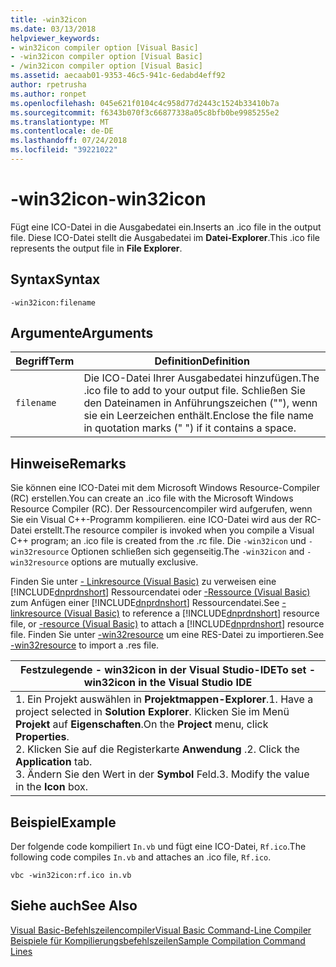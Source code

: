 ```yaml
---
title: -win32icon
ms.date: 03/13/2018
helpviewer_keywords:
- win32icon compiler option [Visual Basic]
- -win32icon compiler option [Visual Basic]
- /win32icon compiler option [Visual Basic]
ms.assetid: aecaab01-9353-46c5-941c-6edabd4eff92
author: rpetrusha
ms.author: ronpet
ms.openlocfilehash: 045e621f0104c4c958d77d2443c1524b33410b7a
ms.sourcegitcommit: f6343b070f3c66877338a05c8bfb0be9985255e2
ms.translationtype: MT
ms.contentlocale: de-DE
ms.lasthandoff: 07/24/2018
ms.locfileid: "39221022"
---
```

# <a name="-win32icon"></a><span data-ttu-id="9de8c-102">-win32icon</span><span class="sxs-lookup"><span data-stu-id="9de8c-102">-win32icon</span></span>
<span data-ttu-id="9de8c-103">Fügt eine ICO-Datei in die Ausgabedatei ein.</span><span class="sxs-lookup"><span data-stu-id="9de8c-103">Inserts an .ico file in the output file.</span></span> <span data-ttu-id="9de8c-104">Diese ICO-Datei stellt die Ausgabedatei im **Datei-Explorer**.</span><span class="sxs-lookup"><span data-stu-id="9de8c-104">This .ico file represents the output file in **File Explorer**.</span></span>  
  
## <a name="syntax"></a><span data-ttu-id="9de8c-105">Syntax</span><span class="sxs-lookup"><span data-stu-id="9de8c-105">Syntax</span></span>  
  
```  
-win32icon:filename  
```  
  
## <a name="arguments"></a><span data-ttu-id="9de8c-106">Argumente</span><span class="sxs-lookup"><span data-stu-id="9de8c-106">Arguments</span></span>  
  
|<span data-ttu-id="9de8c-107">Begriff</span><span class="sxs-lookup"><span data-stu-id="9de8c-107">Term</span></span>|<span data-ttu-id="9de8c-108">Definition</span><span class="sxs-lookup"><span data-stu-id="9de8c-108">Definition</span></span>|  
|---|---|  
|`filename`|<span data-ttu-id="9de8c-109">Die ICO-Datei Ihrer Ausgabedatei hinzufügen.</span><span class="sxs-lookup"><span data-stu-id="9de8c-109">The .ico file to add to your output file.</span></span> <span data-ttu-id="9de8c-110">Schließen Sie den Dateinamen in Anführungszeichen (""), wenn sie ein Leerzeichen enthält.</span><span class="sxs-lookup"><span data-stu-id="9de8c-110">Enclose the file name in quotation marks (" ") if it contains a space.</span></span>|  
  
## <a name="remarks"></a><span data-ttu-id="9de8c-111">Hinweise</span><span class="sxs-lookup"><span data-stu-id="9de8c-111">Remarks</span></span>  
 <span data-ttu-id="9de8c-112">Sie können eine ICO-Datei mit dem Microsoft Windows Resource-Compiler (RC) erstellen.</span><span class="sxs-lookup"><span data-stu-id="9de8c-112">You can create an .ico file with the Microsoft Windows Resource Compiler (RC).</span></span> <span data-ttu-id="9de8c-113">Der Ressourcencompiler wird aufgerufen, wenn Sie ein Visual C++-Programm kompilieren. eine ICO-Datei wird aus der RC-Datei erstellt.</span><span class="sxs-lookup"><span data-stu-id="9de8c-113">The resource compiler is invoked when you compile a Visual C++ program; an .ico file is created from the .rc file.</span></span> <span data-ttu-id="9de8c-114">Die `-win32icon` und `-win32resource` Optionen schließen sich gegenseitig.</span><span class="sxs-lookup"><span data-stu-id="9de8c-114">The `-win32icon` and `-win32resource` options are mutually exclusive.</span></span>  
  
 <span data-ttu-id="9de8c-115">Finden Sie unter [- Linkresource (Visual Basic)](../../../visual-basic/reference/command-line-compiler/linkresource.md) zu verweisen eine [!INCLUDE[dnprdnshort](~/includes/dnprdnshort-md.md)] Ressourcendatei oder [-Ressource (Visual Basic)](../../../visual-basic/reference/command-line-compiler/resource.md) zum Anfügen einer [!INCLUDE[dnprdnshort](~/includes/dnprdnshort-md.md)] Ressourcendatei.</span><span class="sxs-lookup"><span data-stu-id="9de8c-115">See [-linkresource (Visual Basic)](../../../visual-basic/reference/command-line-compiler/linkresource.md) to reference a [!INCLUDE[dnprdnshort](~/includes/dnprdnshort-md.md)] resource file, or [-resource (Visual Basic)](../../../visual-basic/reference/command-line-compiler/resource.md) to attach a [!INCLUDE[dnprdnshort](~/includes/dnprdnshort-md.md)] resource file.</span></span> <span data-ttu-id="9de8c-116">Finden Sie unter [-win32resource](../../../visual-basic/reference/command-line-compiler/win32resource.md) um eine RES-Datei zu importieren.</span><span class="sxs-lookup"><span data-stu-id="9de8c-116">See [-win32resource](../../../visual-basic/reference/command-line-compiler/win32resource.md) to import a .res file.</span></span>  
  
|<span data-ttu-id="9de8c-117">Festzulegende - win32icon in der Visual Studio-IDE</span><span class="sxs-lookup"><span data-stu-id="9de8c-117">To set -win32icon in the Visual Studio IDE</span></span>|  
|---|  
|<span data-ttu-id="9de8c-118">1.  Ein Projekt auswählen in **Projektmappen-Explorer**.</span><span class="sxs-lookup"><span data-stu-id="9de8c-118">1.  Have a project selected in **Solution Explorer**.</span></span> <span data-ttu-id="9de8c-119">Klicken Sie im Menü **Projekt** auf **Eigenschaften**.</span><span class="sxs-lookup"><span data-stu-id="9de8c-119">On the **Project** menu, click **Properties**.</span></span> <br /><span data-ttu-id="9de8c-120">2.  Klicken Sie auf die Registerkarte **Anwendung** .</span><span class="sxs-lookup"><span data-stu-id="9de8c-120">2.  Click the **Application** tab.</span></span><br /><span data-ttu-id="9de8c-121">3.  Ändern Sie den Wert in der **Symbol** Feld.</span><span class="sxs-lookup"><span data-stu-id="9de8c-121">3.  Modify the value in the **Icon** box.</span></span>|  
  
## <a name="example"></a><span data-ttu-id="9de8c-122">Beispiel</span><span class="sxs-lookup"><span data-stu-id="9de8c-122">Example</span></span>  
 <span data-ttu-id="9de8c-123">Der folgende code kompiliert `In.vb` und fügt eine ICO-Datei, `Rf.ico`.</span><span class="sxs-lookup"><span data-stu-id="9de8c-123">The following code compiles `In.vb` and attaches an .ico file, `Rf.ico`.</span></span>  
  
```console
vbc -win32icon:rf.ico in.vb  
```  
  
## <a name="see-also"></a><span data-ttu-id="9de8c-124">Siehe auch</span><span class="sxs-lookup"><span data-stu-id="9de8c-124">See Also</span></span>  
 [<span data-ttu-id="9de8c-125">Visual Basic-Befehlszeilencompiler</span><span class="sxs-lookup"><span data-stu-id="9de8c-125">Visual Basic Command-Line Compiler</span></span>](../../../visual-basic/reference/command-line-compiler/index.md)  
 [<span data-ttu-id="9de8c-126">Beispiele für Kompilierungsbefehlszeilen</span><span class="sxs-lookup"><span data-stu-id="9de8c-126">Sample Compilation Command Lines</span></span>](../../../visual-basic/reference/command-line-compiler/sample-compilation-command-lines.md)
